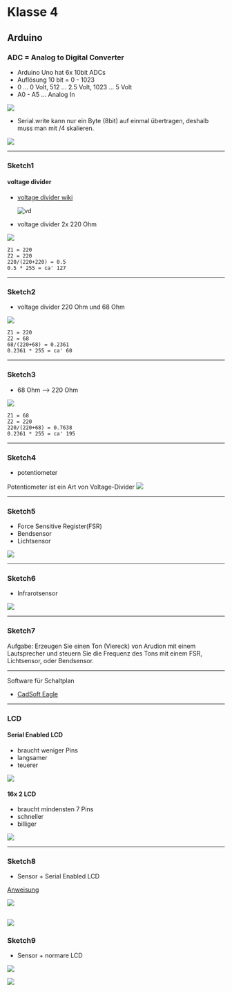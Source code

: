 # Klasse 4

## Arduino

### ADC = Analog to Digital Converter

- Arduino Uno hat 6x 10bit ADCs 
- Auflösung 10 bit = 0 - 1023
- 0 ... 0 Volt, 512 ... 2.5 Volt, 1023 ... 5 Volt
- A0 - A5 ... Analog In

![](img/adc.PNG)

- Serial.write kann nur ein Byte (8bit) auf einmal übertragen, deshalb muss man mit /4 skalieren.

![](img/adc_max.PNG)


---

### Sketch1

#### voltage divider

- [voltage divider wiki](http://de.wikipedia.org/wiki/Spannungsteiler)

	![vd](img/vd.png)  

- voltage divider 2x 220 Ohm

![](img/vd1.png)  

	Z1 = 220  
	Z2 = 220  
	220/(220+220) = 0.5  
	0.5 * 255 = ca' 127  

---

### Sketch2

- voltage divider 220 Ohm und 68 Ohm

![](img/vd2.png)  

	Z1 = 220  
	Z2 = 68  
	68/(220+68) = 0.2361  
	0.2361 * 255 = ca' 60  


---

### Sketch3

- 68 Ohm --> 220 Ohm  

![](img/vd3.png)  

	Z1 = 68  
	Z2 = 220  
	220/(220+68) = 0.7638  
	0.2361 * 255 = ca' 195 


---

### Sketch4

- potentiometer

Potentiometer ist ein Art von Voltage-Divider
![](img/pot.png)

---

### Sketch5

- Force Sensitive Register(FSR)
- Bendsensor
- Lichtsensor

![](img/fsr.png)

---

### Sketch6
- Infrarotsensor

![](img/infrared.png)


---

### Sketch7

Aufgabe: Erzeugen Sie einen Ton (Viereck) von Arudion mit einem Lautsprecher und steuern Sie die Frequenz des Tons mit
einem FSR, Lichtsensor, oder Bendsensor.


---

Software für Schaltplan 

- [CadSoft Eagle](http://www.cadsoftusa.com/download-eagle/?language=en)

---

### LCD

#### Serial Enabled LCD

- braucht weniger Pins
- langsamer
- teuerer

![](img/serial_enabled.jpg)


#### 16x 2 LCD

- braucht mindensten 7 Pins
- schneller
- billiger

![](img/lcd.jpg)

---

### Sketch8

- Sensor + Serial Enabled LCD

[Anweisung](https://github.com/jimblom/Serial-LCD-Kit/wiki/Serial-Enabled-LCD-Kit-Datasheet)

![](img/serialEnabled.png)

![](img/serialEnabled_ske.png)
---

### Sketch9

- Sensor +  normare LCD

![](img/lcd.png)

![](img/lcd_ske.png)







